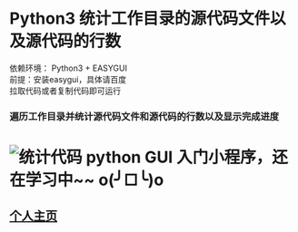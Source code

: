 Python3 统计工作目录的源代码文件以及源代码的行数
===================================
依赖环境： Python3 + EASYGUI
<br>
前提：安装easygui，具体请百度
<br>
拉取代码或者复制代码即可运行
### 遍历工作目录并统计源代码文件和源代码的行数以及显示完成进度
![统计代码](https://github.com/StubbornGrass/StatsCode/blob/master/readmeImg/code.jpg)
python GUI 入门小程序，还在学习中~~ o(╯□╰)o
===================================
[个人主页](http://www.joker1996.com)
-----------------------------------
<br />